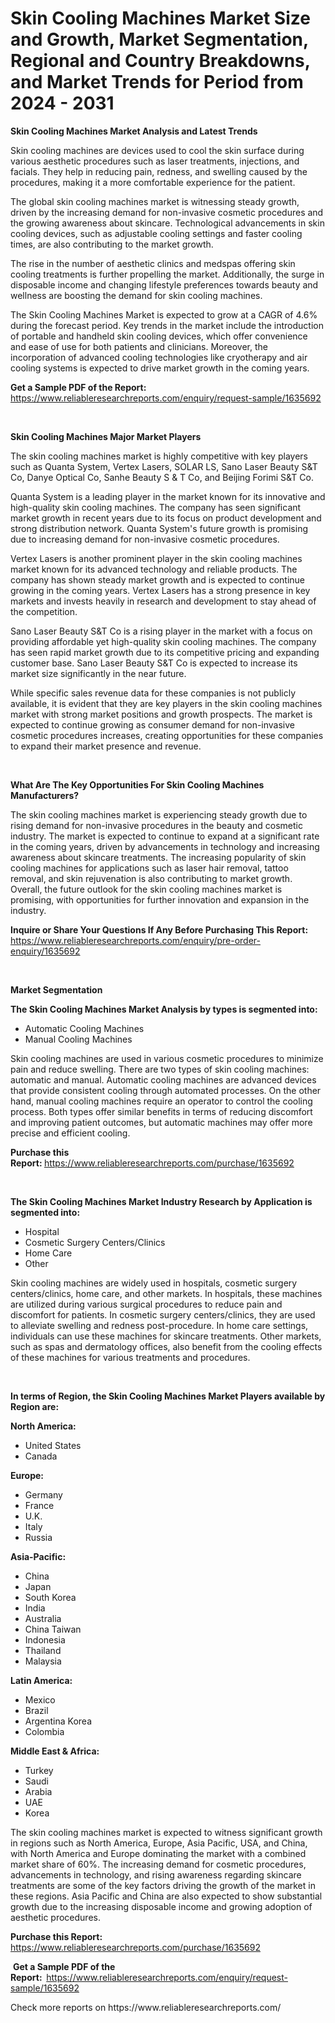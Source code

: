 <p><h1>Skin Cooling Machines Market Size and Growth, Market Segmentation, Regional and Country Breakdowns, and Market Trends for Period from 2024 -  2031</h1></p><p><strong>Skin Cooling Machines Market Analysis and Latest Trends</strong></p>
<p><p>Skin cooling machines are devices used to cool the skin surface during various aesthetic procedures such as laser treatments, injections, and facials. They help in reducing pain, redness, and swelling caused by the procedures, making it a more comfortable experience for the patient.</p><p>The global skin cooling machines market is witnessing steady growth, driven by the increasing demand for non-invasive cosmetic procedures and the growing awareness about skincare. Technological advancements in skin cooling devices, such as adjustable cooling settings and faster cooling times, are also contributing to the market growth.</p><p>The rise in the number of aesthetic clinics and medspas offering skin cooling treatments is further propelling the market. Additionally, the surge in disposable income and changing lifestyle preferences towards beauty and wellness are boosting the demand for skin cooling machines.</p><p>The Skin Cooling Machines Market is expected to grow at a CAGR of 4.6% during the forecast period. Key trends in the market include the introduction of portable and handheld skin cooling devices, which offer convenience and ease of use for both patients and clinicians. Moreover, the incorporation of advanced cooling technologies like cryotherapy and air cooling systems is expected to drive market growth in the coming years.</p></p>
<p><strong>Get a Sample PDF of the Report:&nbsp;</strong> <a href="https://www.reliableresearchreports.com/enquiry/request-sample/1635692">https://www.reliableresearchreports.com/enquiry/request-sample/1635692</a></p>
<p>&nbsp;</p>
<p><strong>Skin Cooling Machines Major Market Players</strong></p>
<p><p>The skin cooling machines market is highly competitive with key players such as Quanta System, Vertex Lasers, SOLAR LS, Sano Laser Beauty S&T Co, Danye Optical Co, Sanhe Beauty S & T Co, and Beijing Forimi S&T Co. </p><p>Quanta System is a leading player in the market known for its innovative and high-quality skin cooling machines. The company has seen significant market growth in recent years due to its focus on product development and strong distribution network. Quanta System's future growth is promising due to increasing demand for non-invasive cosmetic procedures.</p><p>Vertex Lasers is another prominent player in the skin cooling machines market known for its advanced technology and reliable products. The company has shown steady market growth and is expected to continue growing in the coming years. Vertex Lasers has a strong presence in key markets and invests heavily in research and development to stay ahead of the competition.</p><p>Sano Laser Beauty S&T Co is a rising player in the market with a focus on providing affordable yet high-quality skin cooling machines. The company has seen rapid market growth due to its competitive pricing and expanding customer base. Sano Laser Beauty S&T Co is expected to increase its market size significantly in the near future.</p><p>While specific sales revenue data for these companies is not publicly available, it is evident that they are key players in the skin cooling machines market with strong market positions and growth prospects. The market is expected to continue growing as consumer demand for non-invasive cosmetic procedures increases, creating opportunities for these companies to expand their market presence and revenue.</p></p>
<p>&nbsp;</p>
<p><strong>What Are The Key Opportunities For Skin Cooling Machines Manufacturers?</strong></p>
<p><p>The skin cooling machines market is experiencing steady growth due to rising demand for non-invasive procedures in the beauty and cosmetic industry. The market is expected to continue to expand at a significant rate in the coming years, driven by advancements in technology and increasing awareness about skincare treatments. The increasing popularity of skin cooling machines for applications such as laser hair removal, tattoo removal, and skin rejuvenation is also contributing to market growth. Overall, the future outlook for the skin cooling machines market is promising, with opportunities for further innovation and expansion in the industry.</p></p>
<p><strong>Inquire or Share Your Questions If Any Before Purchasing This Report:</strong> <a href="https://www.reliableresearchreports.com/enquiry/pre-order-enquiry/1635692">https://www.reliableresearchreports.com/enquiry/pre-order-enquiry/1635692</a></p>
<p>&nbsp;</p>
<p><strong>Market Segmentation</strong></p>
<p><strong>The Skin Cooling Machines Market Analysis by types is segmented into:</strong></p>
<p><ul><li>Automatic Cooling Machines</li><li>Manual Cooling Machines</li></ul></p>
<p><p>Skin cooling machines are used in various cosmetic procedures to minimize pain and reduce swelling. There are two types of skin cooling machines: automatic and manual. Automatic cooling machines are advanced devices that provide consistent cooling through automated processes. On the other hand, manual cooling machines require an operator to control the cooling process. Both types offer similar benefits in terms of reducing discomfort and improving patient outcomes, but automatic machines may offer more precise and efficient cooling.</p></p>
<p><strong>Purchase this Report:&nbsp;</strong><a href="https://www.reliableresearchreports.com/purchase/1635692">https://www.reliableresearchreports.com/purchase/1635692</a></p>
<p>&nbsp;</p>
<p><strong>The Skin Cooling Machines Market Industry Research by Application is segmented into:</strong></p>
<p><ul><li>Hospital</li><li>Cosmetic Surgery Centers/Clinics</li><li>Home Care</li><li>Other</li></ul></p>
<p><p>Skin cooling machines are widely used in hospitals, cosmetic surgery centers/clinics, home care, and other markets. In hospitals, these machines are utilized during various surgical procedures to reduce pain and discomfort for patients. In cosmetic surgery centers/clinics, they are used to alleviate swelling and redness post-procedure. In home care settings, individuals can use these machines for skincare treatments. Other markets, such as spas and dermatology offices, also benefit from the cooling effects of these machines for various treatments and procedures.</p></p>
<p>&nbsp;</p>
<p><strong>In terms of Region, the Skin Cooling Machines Market Players available by Region are:</strong></p>
<p>
    <p> <strong> North America: </strong>
        <ul>
            <li>United States</li>
            <li>Canada</li>
        </ul>
        </p> 
    <p> <strong> Europe: </strong>
        <ul>
            <li>Germany</li>
            <li>France</li>
            <li>U.K.</li>
            <li>Italy</li>
            <li>Russia</li>
        </ul>
        </p> 
    <p> <strong> Asia-Pacific: </strong>
        <ul>
            <li>China</li>
            <li>Japan</li>
            <li>South Korea</li>
            <li>India</li>
            <li>Australia</li>
            <li>China Taiwan</li>
            <li>Indonesia</li>
            <li>Thailand</li>
            <li>Malaysia</li>
        </ul>
        </p> 
    <p> <strong> Latin America: </strong>
        <ul>
            <li>Mexico</li>
            <li>Brazil</li>
            <li>Argentina Korea</li>
            <li>Colombia</li>
        </ul>
        </p> 
    <p> <strong> Middle East & Africa: </strong>
        <ul>
            <li>Turkey</li>
            <li>Saudi</li>
            <li>Arabia</li>
            <li>UAE</li>
            <li>Korea</li>
        </ul>
    </p>
    </p>
<p><p>The skin cooling machines market is expected to witness significant growth in regions such as North America, Europe, Asia Pacific, USA, and China, with North America and Europe dominating the market with a combined market share of 60%. The increasing demand for cosmetic procedures, advancements in technology, and rising awareness regarding skincare treatments are some of the key factors driving the growth of the market in these regions. Asia Pacific and China are also expected to show substantial growth due to the increasing disposable income and growing adoption of aesthetic procedures.</p></p>
<p><strong>Purchase this Report: </strong><a href="https://www.reliableresearchreports.com/purchase/1635692">https://www.reliableresearchreports.com/purchase/1635692</a></p>
<p>&nbsp;<strong>Get a Sample PDF of the Report:&nbsp;&nbsp;</strong><a href="https://www.reliableresearchreports.com/enquiry/request-sample/1635692">https://www.reliableresearchreports.com/enquiry/request-sample/1635692</a></p>
<p><strong></strong></p>
<p>Check more reports on https://www.reliableresearchreports.com/</p>